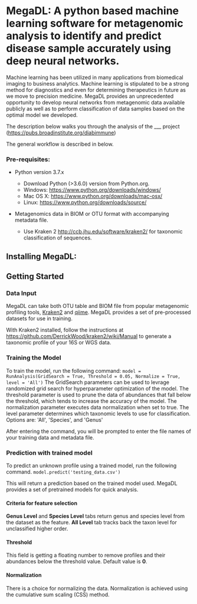 # MegaDL: A python based machine learning software for metagenomic analysis to identify and predict disease sample accurately using deep neural networks.
  
Machine learning has been utilized in many applications from biomedical imaging to business analytics. Machine learning is stipulated to be a strong method for diagnostics and even for determining therapeutics in future as we move to precision medicine. MegaDL provides an unprecedented opportunity to develop neural networks from metagenomic data available publicly as well as to perform classification of data samples based on the optimal model we developed. 

The description below walks you through the analysis of the ___ project (https://pubs.broadinstitute.org/diabimmune)

The general workflow is described in below.



### Pre-requisites:

* Python version 3.7.x
    * Download Python (>3.6.0) version from Python.org.
    * Windows: https://www.python.org/downloads/windows/
    * Mac OS X: https://www.python.org/downloads/mac-osx/
    * Linux: https://www.python.org/downloads/source/
	
* Metagenomics data in BIOM or OTU format with accompanying metadata file.
	* Use Kraken 2 http://ccb.jhu.edu/software/kraken2/ for taxonomic classification of sequences.

## Installing MegaDL:


## Getting Started



### Data Input ###

MegaDL can take both OTU table and BIOM file from popular metagenomic profiling tools, [Kraken2](http://ccb.jhu.edu/software/kraken2/) and [qiime](https://qiime2.org/).
MegaDL provides a set of pre-processed datasets for use in training. 

With Kraken2 installed, follow the instructions at https://github.com/DerrickWood/kraken2/wiki/Manual to generate a taxonomic profile of your 16S or WGS data.


### Training the Model ###

To train the model, run the following command:
```model = RunAnalysis(GridSearch = True, Threshold = 0.05, Normalize = True, level = 'All')```
The GridSearch parameters can be used to levrage randomized grid search for hyperparameter optimization of the model.
The threshold parameter is used to prune the data of abundances that fall below the threshold, which tends to increase the accuracy of the model.
The normalization parameter executes data normalization when set to true.
The level parameter determines which taxonomic levels to use for classification. Options are: 'All', 'Species', and 'Genus'

After entering the command, you will be prompted to enter the file names of your training data and metadata file.

### Prediction with trained model ###

To predict an unknown profile using a trained model, run the following command.
```model.predict('testing_data.csv')```

This will return a prediction based on the trained model used. MegaDL provides a set of pretrained models for quick analysis. 

#### Criteria for feature selection ####
**Genus Level** and **Species Level** tabs return genus and species level from the dataset as the feature. **All Level** tab tracks back the taxon level for unclassified higher order.  


#### Threshold ####
This field is getting a floating number to remove profiles and their abundances below the threshold value. Default value is **0**. 



#### Normalization ####
There is a choice for normalizing the data. Normalization is achieved using the cumulative sum scaling (CSS) method. 
